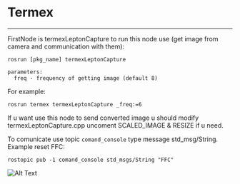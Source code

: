# Termex


---
FirstNode is termexLeptonCapture to run this node use (get image from camera and communication with them):
```
rosrun [pkg_name] termexLeptonCapture 

parameters:
  freq - frequency of getting image (default 8)
```
For example:
```
rosrun termex termexLeptonCapture _freq:=6
```

If u want use this node to send converted image u should modify termexLeptonCapture.cpp uncoment SCALED_IMAGE & RESIZE if u need.

To comunicate use topic `comand_console` type message std_msg/String. 
Example reset FFC: 
```
rostopic pub -1 comand_console std_msgs/String "FFC"
```

![Alt Text](https://media.giphy.com/media/vFKqnCdLPNOKc/giphy.gif)
